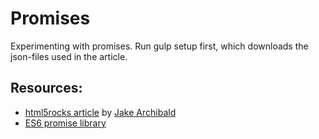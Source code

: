 Promises
========

Experimenting with promises. Run gulp setup first, which downloads the json-files used in the article.

## Resources:
* [html5rocks article](http://www.html5rocks.com/en/tutorials/es6/promises/) by [Jake Archibald](https://github.com/jakearchibald)
* [ES6 promise library](https://github.com/jakearchibald/es6-promise)
